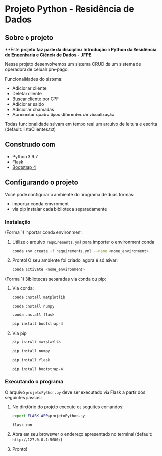 # Projeto Python - Residência de Dados

## Sobre o projeto
**Este **projeto faz parte da disciplina Introdução a Python da Residência de Engenharia e Ciência de Dados - UFPE**

Nesse projeto desenvolvemos um sistema CRUD de um sistema de operadora de celualr pré-pago.

Funcionalidades do sistema:
* Adicionar cliente
* Deletar cliente
* Buscar cliente por CPF
* Adicionar saldo
* Adicionar chamadas
* Apresentar quatro tipos diferentes de visualização

Todas funcionalidade salvam em tempo real um arquivo de leitura e escrita (default: listaClientes.txt)

## Construido com
* Python 3.9.7
* [Flask](https://flask.palletsprojects.com/en/2.0.x/)
* [Bootstrap 4](https://getbootstrap.com/docs/4.0/)


## Configurando o projeto
Você pode configurar o ambiente do programa de duas formas:
* importar conda emviroment
* via pip instalar cada biblioteca separadamente

### Instalação

(Forma 1) Inportar conda environment:
1. Utilize o arquivo `requirements.yml` para importar o environment conda
    ```sh
    conda env create -f requirements.yml --name <nome_environment>
    ```
2. Pronto! O seu ambiente foi criado, agora é só ativar:
    ```sh
    conda activate <nome_environment>
    ```

(Forma 1) Bibliotecas separadas via conda ou pip:
1. Via conda:
    ```sh
    conda install matplotlib
    ```
    ```sh
    conda install numpy
    ```
    ```sh
    conda install flask
    ```
    ```sh
    pip install bootstrap-4
    ```

2. Via pip:
    ```sh
    pip install matplotlib
    ```
    ```sh
    pip install numpy
    ```
    ```sh
    pip install flask
    ```
    ```sh
    pip install bootstrap-4
    ```

### Executando o programa
O arquivo `projetoPython.py` deve ser executado via Flask a partir dos seguintes passos:

1. No diretório do projeto execute os seguites comandos:
     ```sh
    export FLASK_APP=projetoPython.py
    ```
    ```sh
    flask run
    ```
2. Abra em seu browswer o endereço apresentado no terminal (default: `http://127.0.0.1:5000/`)

3. Pronto!


